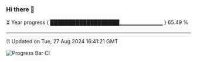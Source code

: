 ### Hi there 👋

⏳ Year progress { ███████████████████▁▁▁▁▁▁▁▁▁▁▁ } 65.49 %

---

⏰ Updated on Tue, 27 Aug 2024 16:41:21 GMT

![Progress Bar CI](https://github.com/IshwaranRudhara/GIT-ACTION/workflows/Progress%20Bar%20CI/badge.svg)
